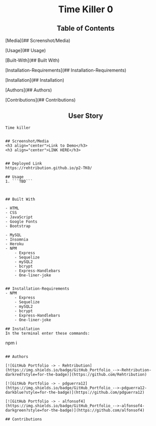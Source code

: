 <h1 align="center">Time Killer 0</h1>

<h2 align="center">Table of Contents</h2>

  [Media](## Screenshot/Media)
  
  [Usage](## Usage)
  
  [Built-With](## Built With)
  
  [Installation-Requirements](## Installation-Requirements)
  
  [Installation](## Installation)
  
  [Authors](## Authors) 

  [Contributions](## Contributions)
  

<h2 align="center">User Story</h2>

```
Time killer
```

```

## Screenshot/Media
<h3 align="center">Link to Demo</h3>
<h3 align="center">LINK HERE</h3>


## Deployed Link
https://rehtribution.github.io/p2-TK0/

## Usage
1. ```TBD```



## Built With

- HTML
- CSS
- JavaScript
- Google Fonts
- Bootstrap

- MySQL
- Insomnia
- Heroku
- NPM
    - Express
    - Sequelize
    - mySQL2
    - bcrypt
    - Express-Handlebars
    - One-liner-joke


## Installation-Requirements
- NPM
    - Express
    - Sequelize
    - mySQL2
    - bcrypt
    - Express-Handlebars
    - One-liner-joke
    
## Installation
In the terminal enter these commands:
```
npm i
```

## Authors

[![GitHub Portfolio -> - Rehtribution](https://img.shields.io/badge/GitHub_Portfolio_-->-Rehtribution-darkred?style=for-the-badge)](https://github.com/Rehtribution)

[![GitHub Portfolio -> - pdguerra12](https://img.shields.io/badge/GitHub_Portfolio_-->-pdguerra12-darkblue?style=for-the-badge)](https://github.com/pdguerra12)

[![GitHub Portfolio -> - alfonsof4](https://img.shields.io/badge/GitHub_Portfolio_-->-alfonsof4-darkgreen?style=for-the-badge)](https://github.com/alfonsof4)

## Contributions


